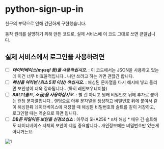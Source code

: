 # python-sign-up-in
친구의 부탁으로 인해 간단하게 구현했습니다.

동작 원리를 설명하기 위해 만든 코드로, 실제 서비스에 이 코드 그대로 쓰면 큰일납니다. 

## 실제 서비스에서 로그인을 사용하려면
- [ ] _**데이터베이스(mysql 등)을 사용하십시오.**_ : 이 코드에서는 JSON을 사용하고 있는데 이건 너무 비효율적입니다.. 나만 쓰려고 하는 거면 괜찮긴 합니다.
- [ ] _**해싱을 여러번 (최소 5회 이상) 하십시오.**_ : 해싱된 문자열을 다시 해시에 넣고 돌리면 보안성이 더욱 강화됩니다.. (특히 레인보우테이블)
- [ ] _**SALT(솔트, 소금)을 사용하십시오.**_ : 별 건 아니고 원래 비밀번호 뒤에 추가로 붙이는 랜덤 문자열입니다.. 랜덤으로 아무 문자열을 생성하고 비밀번호 뒤에 붙여서 같이 해싱한뒤 데이터베이스에 저장할 때 해싱된 비밀번호와 솔트를 같이 저장하고, 로그인할 때는 역순으로 하면 됩니다.
- [ ] _**DB든 파일이든 보안을 신경쓰십쇼**_ : 아무리 SHA256 * n차 해싱 * 매우 긴 솔트해도 데이터베이스 자체의 보안이 제일 중요합니다.. 개인정보에는 비밀번호만 있는게 아니거든요.
 
![1](https://user-images.githubusercontent.com/46562466/181696990-d3951151-433f-4d45-ba01-b2e5204bc619.gif)
